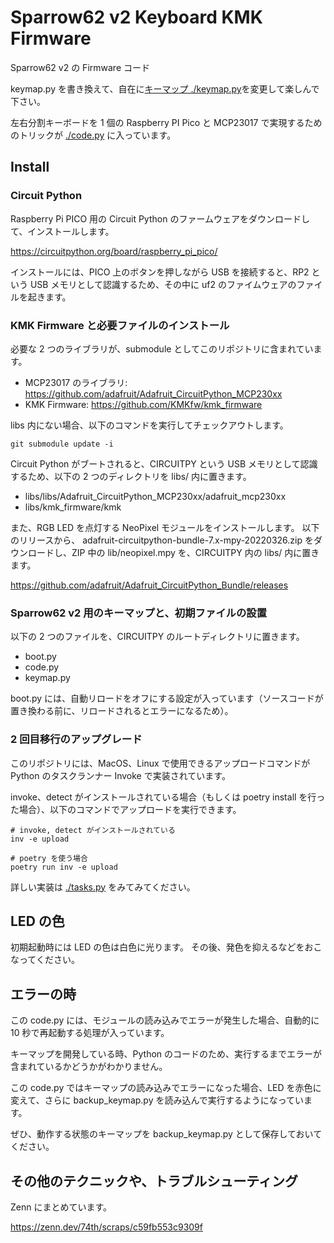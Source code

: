 # Sparrow62 v2 Keyboard KMK Firmware

Sparrow62 v2 の Firmware コード

keymap.py を書き換えて、自在に[キーマップ ./keymap.py](./keymap.py)を変更して楽しんで下さい。

左右分割キーボードを 1 個の Raspberry PI Pico と MCP23017 で実現するためのトリックが [./code.py](./code.py) に入っています。

## Install

### Circuit Python

Raspberry Pi PICO 用の Circuit Python のファームウェアをダウンロードして、インストールします。

https://circuitpython.org/board/raspberry_pi_pico/

インストールには、PICO 上のボタンを押しながら USB を接続すると、RP2 という USB メモリとして認識するため、その中に uf2 のファイムウェアのファイルを起きます。

### KMK Firmware と必要ファイルのインストール

必要な 2 つのライブラリが、submodule としてこのリポジトリに含まれています。

- MCP23017 のライブラリ: https://github.com/adafruit/Adafruit_CircuitPython_MCP230xx
- KMK Firmware: https://github.com/KMKfw/kmk_firmware

libs 内にない場合、以下のコマンドを実行してチェックアウトします。

```
git submodule update -i
```

Circuit Python がブートされると、CIRCUITPY という USB メモリとして認識するため、以下の 2 つのディレクトリを libs/ 内に置きます。

- libs/libs/Adafruit_CircuitPython_MCP230xx/adafruit_mcp230xx
- libs/kmk_firmware/kmk

また、RGB LED を点灯する NeoPixel モジュールをインストールします。
以下のリリースから、 adafruit-circuitpython-bundle-7.x-mpy-20220326.zip をダウンロードし、ZIP 中の lib/neopixel.mpy を、CIRCUITPY 内の libs/ 内に置きます。

https://github.com/adafruit/Adafruit_CircuitPython_Bundle/releases

### Sparrow62 v2 用のキーマップと、初期ファイルの設置

以下の 2 つのファイルを、CIRCUITPY のルートディレクトリに置きます。

- boot.py
- code.py
- keymap.py

boot.py には、自動リロードをオフにする設定が入っています（ソースコードが置き換わる前に、リロードされるとエラーになるため）。

### 2 回目移行のアップグレード

このリポジトリには、MacOS、Linux で使用できるアップロードコマンドが Python のタスクランナー Invoke で実装されています。

invoke、detect がインストールされている場合（もしくは poetry install を行った場合）、以下のコマンドでアップロードを実行できます。

```
# invoke, detect がインストールされている
inv -e upload

# poetry を使う場合
poetry run inv -e upload
```

詳しい実装は [./tasks.py](./tasks.py) をみてみてください。

## LED の色

初期起動時には LED の色は白色に光ります。
その後、発色を抑えるなどをおこなってください。

## エラーの時

この code.py には、モジュールの読み込みでエラーが発生した場合、自動的に 10 秒で再起動する処理が入っています。

キーマップを開発している時、Python のコードのため、実行するまでエラーが含まれているかどうかがわかりません。

この code.py ではキーマップの読み込みでエラーになった場合、LED を赤色に変えて、さらに backup_keymap.py を読み込んで実行するようになっています。

ぜひ、動作する状態のキーマップを backup_keymap.py として保存しておいてください。

## その他のテクニックや、トラブルシューティング

Zenn にまとめています。

https://zenn.dev/74th/scraps/c59fb553c9309f
